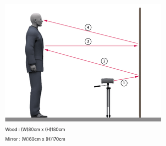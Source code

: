 
![Mirror](../project_images/projection.png?raw=true "Mirror")

Wood : (W)80cm x (H)180cm

Mirror : (W)60cm x (H)170cm